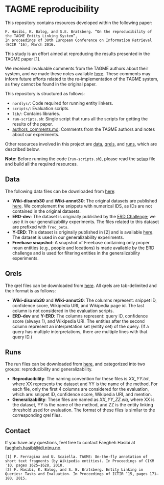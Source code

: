# TAGME reproducibility

This repository contains resources developed within the following paper:

	F. Hasibi, K. Balog, and S.E. Bratsberg. “On the reproducibility of the TAGME Entity Linking System”,
	In proceedings of 38th European Conference on Information Retrieval (ECIR ’16), March 2016.

This study is an effort aimed at reproducing the results presented in the TAGME paper [1].

We received invaluable comments from the TAGME authors about their system, and we made these notes available [here](authors_comments.md).
These comments may inform future efforts related to the re-implementation of the TAGME system, as they cannot be found in the original paper.

This repository is structured as follows:

- `nordlys/`: Code required for running entity linkers.
- `scripts/`: Evaluation scripts.
- `lib/`: Contains libraries.
- `run-scripts.sh`: Single script that runs all the scripts for getting the results of the paper.
- [authors_comments.md](authors_comments.md): Comments from the TAGME authors and notes about our experiments.

Other resources involved in this project are [data](http://hasibi.com/files/res/data.tar.gz), [qrels](http://hasibi.com/files/res/qrels.tar.gz), and [runs](http://hasibi.com/files/res/runs.tar.gz), which are described below.

**Note:** Before running the code (`run-scripts.sh`), please read the [setup](setup.md) file and build all the required resources.


## Data

The following data files can be downloaded from [here](http://hasibi.com/files/res/data.tar.gz):

  - **Wiki-disamb30** and **Wiki-annot30**: The original datasets are published [here](http://acube.di.unipi.it/tagme-dataset/). We complement the snippets with numerical IDS, as IDs are not contained in the original datasets.
  - **ERD-dev**: The dataset is originally published by the [ERD Challenge](http://web-ngram.research.microsoft.com/ERD2014); we use it in our generalizability experiments. The files related to this dataset are prefixed with `Trec_beta`.
  - **Y-ERD**: This dataset is originally published in [2] and is available [here](http://bit.ly/ictir2015-elq). The dataset is used in our generalizability experiments.
  - **Freebase snapshot**: A snapshot of Freebase containing only proper noun entities (e.g., people and locations) is made available by the ERD challenge and is used for filtering entities in the generalizability experiments.


## Qrels

The qrel files can be downloaded from [here](http://hasibi.com/files/res/qrels.tar.gz). All qrels are tab-delimited and their format is as follows:

  - **Wiki-disamb30** and **Wiki-annot30**: The columns represent: snippet ID, confidence score, Wikipedia URI, and Wikipedia page id. The last column is not considered in the evaluation scripts.
  - **ERD-dev** and **Y-ERD**: The columns represent: query ID, confidence score (always 1), and Wikipedia URI. The entities after the second column represent an interpretation set (entity set) of the query. (If a query has multiple interpretations, there are multiple lines with that query ID.)


## Runs

The run files can be downloaded from [here](http://hasibi.com/files/res/runs.tar.gz), and categorized into two groups: reproducibility and generalizability.

  - **Reproducibility**: The naming convention for these files is *XX_YY.txt*, where XX represents the dataset and YY is the name of the method. For each file, only the first 4 columns are considered for the evaluation, which are: snippet ID, confidence score, Wikipedia URI, and mention.
  - **Generalizability**: These files are named as *XX_YY_ZZ.elq*, where XX is the dataset, YY is the name of the method, and ZZ is the entity linking threshold used for evaluation. The format of these files is similar to the corresponding qrel files.


## Contact

If you have any questions, feel free to contact Faegheh Hasibi at <faegheh.hasibi@idi.ntnu.no>.

```
[1] P. Ferragina and U. Scaiella. TAGME: On-the-fly annotation of short text fragments (by Wikipedia entities). In Proceedings of CIKM '10, pages 1625–1628, 2010.
[2] F. Hasibi, K. Balog, and S. E. Bratsberg. Entity Linking in Queries: Tasks and Evaluation. In Proceedings of ICTIR ’15, pages 171–180, 2015.
```
